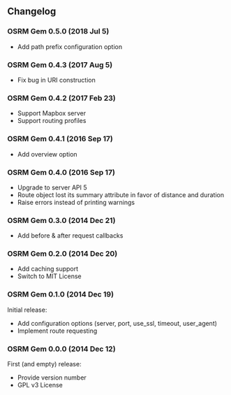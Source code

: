 ## Changelog

### OSRM Gem 0.5.0 (2018 Jul 5) ###

* Add path prefix configuration option

### OSRM Gem 0.4.3 (2017 Aug 5) ###

* Fix bug in URI construction

### OSRM Gem 0.4.2 (2017 Feb 23) ###

* Support Mapbox server
* Support routing profiles

### OSRM Gem 0.4.1 (2016 Sep 17) ###

* Add overview option

### OSRM Gem 0.4.0 (2016 Sep 17) ###

* Upgrade to server API 5
* Route object lost its summary attribute in favor of distance and duration
* Raise errors instead of printing warnings

### OSRM Gem 0.3.0 (2014 Dec 21) ###

* Add before & after request callbacks

### OSRM Gem 0.2.0 (2014 Dec 20) ###

* Add caching support
* Switch to MIT License

### OSRM Gem 0.1.0 (2014 Dec 19) ###

Initial release:

* Add configuration options (server, port, use_ssl, timeout, user_agent)
* Implement route requesting

### OSRM Gem 0.0.0 (2014 Dec 12) ###

First (and empty) release:

* Provide version number
* GPL v3 License
